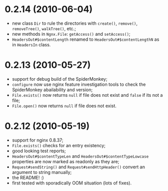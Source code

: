 0.2.14 (2010-06-04)
======

* new class `Dir` to rule the directories with `create()`, `remove()`, `removeTree()`, `walkTree()`, etc.;
* new methods in `Ngnx.File`: `getAccess()` and `setAccess()`;
* `HeadersOut#$contentLength` renamed to `HeadersOut#$contentLengthN` as in `HeadersIn` class.


0.2.13 (2010-05-27)
======

* support for debug build of the SpiderMonkey;
* `configure` now use nginx feature investigation tools to check the SpiderMonkey abailability and version;
* `File.exists()` now returns `null` if file does not exist and `false` if its not a file;
* `File.open()` now returns `null` if file does not exist.


0.2.12 (2010-05-19)
======

* support for nginx 0.8.37;
* `File.exists()` checks for an entry existency;
* good looking test reports;
* `HeadersOut#$contentTypeLen` and `HeadersOut#$contentTypeLowcase` properties are now marked as readonly as they are;
* `Request#sendString()` and `Request#sendHttpHeader()` convert an argument to string manually;
* the README! :)
* first tested with sporadically OOM situation (lots of fixes).
